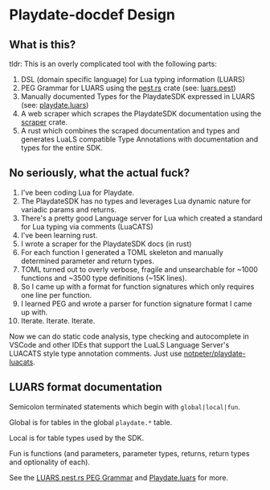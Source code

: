 # Playdate-docdef Design

## What is this?

tldr: This is an overly complicated tool with the following parts:

1. DSL (domain specific language) for Lua typing information (LUARS)
2. PEG Grammar for LUARS using the [pest.rs](https://pest.rs) crate (see: [luars.pest](src/luars.pest))
3. Manually documented Types for the PlaydateSDK expressed in LUARS (see: [playdate.luars](playdate.luars))
4. A web scraper which scrapes the PlaydateSDK documentation using the [scraper](https://crates.io/crates/scraper) crate.
5. A rust which combines the scraped documentation and types and generates LuaLS compatible Type Annotations with documentation and types for the entire SDK.

## No seriously, what the actual fuck?

1. I've been coding Lua for Playdate.
2. The PlaydateSDK has no types and leverages Lua dynamic nature for variadic params and returns.
3. There's a pretty good Language server for Lua which created a standard for Lua typing via comments (LuaCATS)
4. I've been learning rust.
6. I wrote a scraper for the PlaydateSDK docs (in rust)
7. For each function I generated a TOML skeleton and manually determined parameter and return types.
8. TOML turned out to overly verbose, fragile and unsearchable for ~1000 functions and ~3500 type definitions (~15K lines).
9. So I came up with a format for function signatures which only requires one line per function.
10. I learned PEG and wrote a parser for function signature format I came up with.
11. Iterate. Iterate. Iterate.

Now we can do static code analysis, type checking and autocomplete in VSCode and other IDEs
that support the LuaLS Language Server's LUACATS style type annotation comments.
Just use [notpeter/playdate-luacats](https://github.com/notpeter/playdate-luacats).

## LUARS format documentation

Semicolon terminated statements which begin with `global|local|fun`.

Global is for tables in the global `playdate.*` table.

Local is for table types used by the SDK.

Fun is functions (and parameters, parameter types, returns, return types and optionality of each).

See the [LUARS pest.rs PEG Grammar](src/luars.pest) and [Playdate.luars](playdate.luars) for more.
